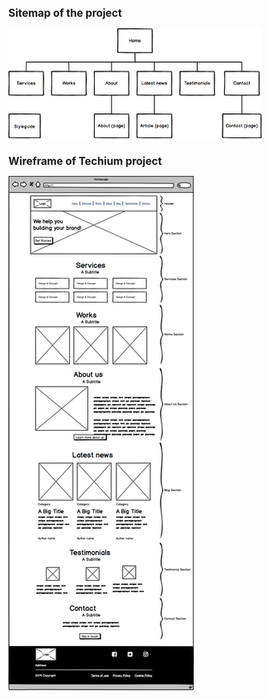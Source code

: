 ## Sitemap of the project
![Alt text](images/4dec2ba9d84a0a55355b1c1e2de4c57854a2d35a.png)

## Wireframe of Techium project
![Alt text](images/3e4f9e2b3cb73d1768229e086f5da35337be5c6c.png)